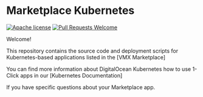 # Marketplace Kubernetes

[![Apache license](https://img.shields.io/badge/license-Apache-blue.svg)](LICENSE) [![Pull Requests Welcome](https://img.shields.io/badge/PRs-welcome-brightgreen.svg?style=flat)](http://makeapullrequest.com)

Welcome! 

This repository contains the source code and deployment scripts for Kubernetes-based applications listed in the [VMX Marketplace]

You can find more information about DigitalOcean Kubernetes how to use 1-Click apps in our [Kubernetes Documentation]

If you have specific questions about your Marketplace app.
